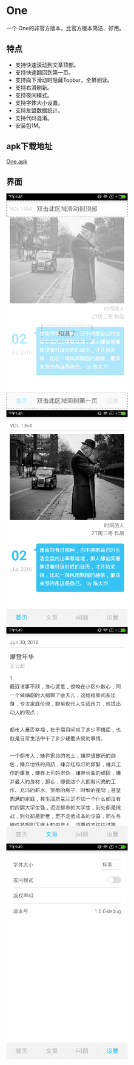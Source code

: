 # One
一个·One的非官方版本，比官方版本简洁、好用。

## 特点
 * 支持快速滚动到文章顶部。
 * 支持快速翻回到第一页。
 * 支持向下滑动时隐藏Toobar，全屏阅读。
 * 支持右滑刷新。
 * 支持夜间模式。
 * 支持字体大小设置。
 * 支持友盟数据统计。
 * 支持代码混淆。
 * 安装包1M。

## apk下载地址
[One.apk](./apk/one.apk)

## 界面
![Guide](./images/1.png)
![Home](./images/2.png)
![Article](./images/3.png)
![Settings](./images/4.png)
